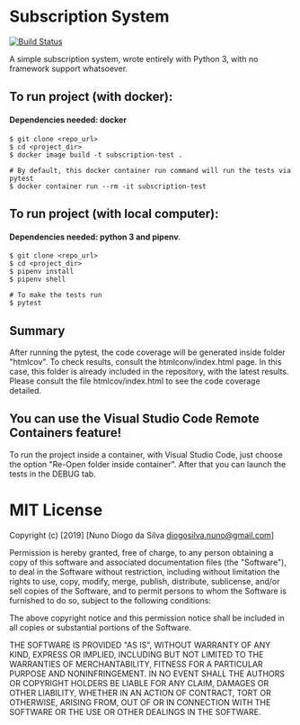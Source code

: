 # Subscription System

[![Build Status](https://travis-ci.org/nffdiogosilva/subscription.svg?branch=master)](https://travis-ci.org/nffdiogosilva/subscription)

A simple subscription system, wrote entirely with Python 3, with no framework support whatsoever.

## To run project (with docker):

#### Dependencies needed: docker

    $ git clone <repo_url>
    $ cd <project_dir>
    $ docker image build -t subscription-test .
    
    # By default, this docker container run command will run the tests via pytest
    $ docker container run --rm -it subscription-test

## To run project (with local computer):

#### Dependencies needed: python 3 and pipenv.

    $ git clone <repo_url>
    $ cd <project_dir>
    $ pipenv install
    $ pipenv shell

    # To make the tests run
    $ pytest

## Summary

After running the pytest, the code coverage will be generated inside folder "htmlcov". To check results, consult the htmlconv/index.html page.
In this case, this folder is already included in the repository, with the latest results.
Please consult the file htmlcov/index.html to see the code coverage detailed.

## You can use the Visual Studio Code Remote Containers feature!

To run the project inside a container, with Visual Studio Code, just choose the option "Re-Open folder inside container". After that you can launch the tests in the DEBUG tab.

# MIT License

Copyright (c) [2019] [Nuno Diogo da Silva diogosilva.nuno@gmail.com]

Permission is hereby granted, free of charge, to any person obtaining a copy
of this software and associated documentation files (the "Software"), to deal
in the Software without restriction, including without limitation the rights
to use, copy, modify, merge, publish, distribute, sublicense, and/or sell
copies of the Software, and to permit persons to whom the Software is
furnished to do so, subject to the following conditions:

The above copyright notice and this permission notice shall be included in all
copies or substantial portions of the Software.

THE SOFTWARE IS PROVIDED "AS IS", WITHOUT WARRANTY OF ANY KIND, EXPRESS OR
IMPLIED, INCLUDING BUT NOT LIMITED TO THE WARRANTIES OF MERCHANTABILITY,
FITNESS FOR A PARTICULAR PURPOSE AND NONINFRINGEMENT. IN NO EVENT SHALL THE
AUTHORS OR COPYRIGHT HOLDERS BE LIABLE FOR ANY CLAIM, DAMAGES OR OTHER
LIABILITY, WHETHER IN AN ACTION OF CONTRACT, TORT OR OTHERWISE, ARISING FROM,
OUT OF OR IN CONNECTION WITH THE SOFTWARE OR THE USE OR OTHER DEALINGS IN THE
SOFTWARE.
